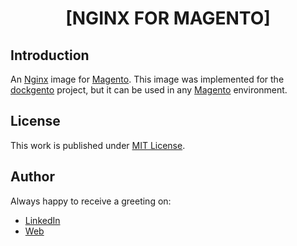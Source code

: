 <div align=center>

# [NGINX FOR MAGENTO]

</div>

## Introduction

An [Nginx](https://www.nginx.com/) image for [Magento](https://business.adobe.com/products/magento/magento-commerce.html). This image was implemented for the [dockgento](https://github.com/d3p1/dockgento) project, but it can be used in any [Magento](https://business.adobe.com/products/magento/magento-commerce.html) environment.

## License

This work is published under [MIT License](https://github.com/d3p1/dockgento/LICENSE).

## Author

Always happy to receive a greeting on:

- [LinkedIn](https://www.linkedin.com/in/cristian-marcelo-de-picciotto/)
- [Web](https://d3p1.dev/)